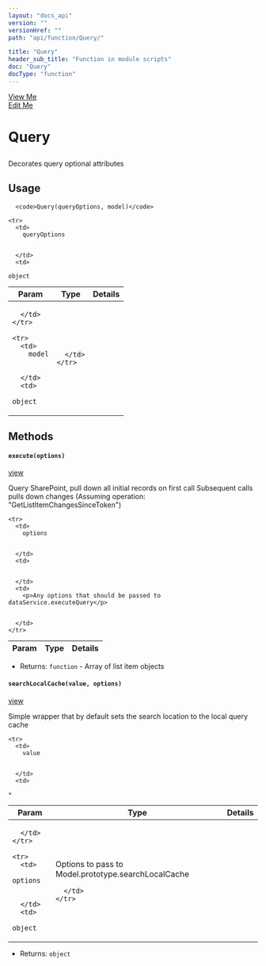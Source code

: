 ```yaml
---
layout: "docs_api"
version: ""
versionHref: ""
path: "api/function/Query/"

title: "Query"
header_sub_title: "Function in module scripts"
doc: "Query"
docType: "function"
---
```


<div class="improve-docs">
  <a href='http://github.com/scatcher/sp-angular/blob/master/app/scripts/services/model_srvc.js#L830'>
    View Me
  </a>
</div>
<div class="improve-docs">
  <a href='http://github.com/scatcher/sp-angular/edit/master/app/scripts/services/model_srvc.js#L830'>
    Edit Me
  </a>
</div>





<h1 class="api-title">

  Query



</h1>





Decorates query optional attributes










  <h2 id="usage">Usage</h2>
    
      <code>Query(queryOptions, model)</code>

    

    
<table class="table" style="margin:0;">
  <thead>
    <tr>
      <th>Param</th>
      <th>Type</th>
      <th>Details</th>
    </tr>
  </thead>
  <tbody>
    
    <tr>
      <td>
        queryOptions
        
        
      </td>
      <td>
        
  <code>object</code>
      </td>
      <td>
        
        
      </td>
    </tr>
    
    <tr>
      <td>
        model
        
        
      </td>
      <td>
        
  <code>object</code>
      </td>
      <td>
        
        
      </td>
    </tr>
    
  </tbody>
</table>

    

    


  
## Methods


<h4>
  <code>execute(options)</code>

</h4>
<a href='http://github.com/scatcher/sp-angular/blob/master/app/scripts/services/model_srvc.js#L895'>view</a>


Query SharePoint, pull down all initial records on first call
Subsequent calls pulls down changes (Assuming operation: "GetListItemChangesSinceToken")



<table class="table" style="margin:0;">
  <thead>
    <tr>
      <th>Param</th>
      <th>Type</th>
      <th>Details</th>
    </tr>
  </thead>
  <tbody>
    
    <tr>
      <td>
        options
        
        
      </td>
      <td>
        
  
      </td>
      <td>
        <p>Any options that should be passed to dataService.executeQuery</p>

        
      </td>
    </tr>
    
  </tbody>
</table>






* Returns: 
  <code>function</code> - Array of list item objects








<h4>
  <code>searchLocalCache(value, options)</code>

</h4>
<a href='http://github.com/scatcher/sp-angular/blob/master/app/scripts/services/model_srvc.js#L948'>view</a>


Simple wrapper that by default sets the search location to the local query cache



<table class="table" style="margin:0;">
  <thead>
    <tr>
      <th>Param</th>
      <th>Type</th>
      <th>Details</th>
    </tr>
  </thead>
  <tbody>
    
    <tr>
      <td>
        value
        
        
      </td>
      <td>
        
  <code>*</code>
      </td>
      <td>
        
        
      </td>
    </tr>
    
    <tr>
      <td>
        options
        
        
      </td>
      <td>
        
  <code>object</code>
      </td>
      <td>
        <p>Options to pass to Model.prototype.searchLocalCache</p>

        
      </td>
    </tr>
    
  </tbody>
</table>






* Returns: 
  <code>object</code> 






  
  






